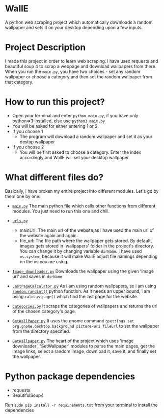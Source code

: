 # WallE
A python web scraping project which automatically downloads a random wallpaper and sets it on your desktop depending upon a few inputs.

# Project Description
I made this project in order to learn web scraping. I have used requests and beautiful soup 4 to scrap a webpage and download wallpapers from there. When you run the `main.py`, you have two choices - set any random wallpaper or choose a category and then set the random wallpaper from that category.

# How to run this project?
* Open your terminal and enter `python main.py`, if you have only python=>3 installed, else use `python3 main.py`
* You will be asked for either entering 1 or 2.
* If you choose 1
  - The program will download a random wallpaper and set it as your destop wallpaper
* If you choose 2
  - You will be first asked to choose a category. Enter the index accordingly and WallE will set your desktop wallpaper.
  
# What different files do?
Basically, i have broken my entire project into different modules. Let's go by them one by one:
- [`main.py`](https://github.com/AksAman/WallE/blob/master/main.py)
  The main python file which calls other functions from different modules. You just need to run this one and chill.
  
- [`urls.py`](https://github.com/AksAman/WallE/blob/master/urls.py)
  * mainUrl: The main url of the website,as i have used the main url of the website again and again.
  * file_url: The file path where the wallpaper gets stored. By default, images gets stored in 'wallpapers' folder in the project's directory. You can change it by changing variable `dirName`. I have used `os.system`, because it will make WallE adjust file namings depending on the os you are using.
  
- [`Image_downloader.py`](https://github.com/AksAman/WallE/blob/master/Image_downloader.py)
  Downloads the wallpaper using the given 'image url' and saves in `dirName`
  
- [`LastPageCalculator.py`](https://github.com/AksAman/WallE/blob/master/LastPageCalculator.py)
  As i am using random wallpapers, so i am using 
  [`random.randint()`](https://docs.python.org/3/library/random.html#random.randint) python function. As it needs an upper bound, i am using `calcLastpage()` which find the last page for the website.
  
- [`Categories.py`](https://github.com/AksAman/WallE/blob/master/Categories.py)
It scraps the categories of wallpapers and returns the url of the chosen category's page.

- [`SetWallPaper.py`](https://github.com/AksAman/WallE/blob/master/SetWallpaper.py)
It uses the gnome command `gsettings set org.gnome.desktop.background picture-uri fileurl` to set the wallpaper from the directory specified.

- [`GetWallpaper.py`](https://github.com/AksAman/WallE/blob/master/GetWallpaper.py)
The heart of the project which uses 'image downloader', 'SetWallpaper' modules to parse the main pages, get the image links, select a random image, download it, save it, and finally set the wallpaper.
  
  
# Python package dependencies

- requests
- BeautifulSoup4

Run `sudo pip install -r requirements.txt` from your terminal to install the dependencies
